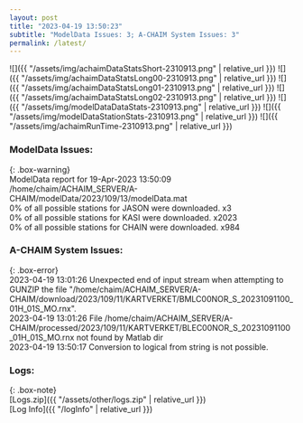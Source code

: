 ```yaml
---
layout: post
title: "2023-04-19 13:50:23"
subtitle: "ModelData Issues: 3; A-CHAIM System Issues: 3"
permalink: /latest/
---
```


![]({{ "/assets/img/achaimDataStatsShort-2310913.png" | relative_url }})
![]({{ "/assets/img/achaimDataStatsLong00-2310913.png" | relative_url }})
![]({{ "/assets/img/achaimDataStatsLong01-2310913.png" | relative_url }})
![]({{ "/assets/img/achaimDataStatsLong02-2310913.png" | relative_url }})
![]({{ "/assets/img/modelDataDataStats-2310913.png" | relative_url }})
![]({{ "/assets/img/modelDataStationStats-2310913.png" | relative_url }})
![]({{ "/assets/img/achaimRunTime-2310913.png" | relative_url }})


### ModelData Issues:  
  
{: .box-warning}  
 ModelData report for 19-Apr-2023 13:50:09   
 /home/chaim/ACHAIM_SERVER/A-CHAIM/modelData/2023/109/13/modelData.mat   
 0% of all possible stations for JASON were downloaded. x3   
 0% of all possible stations for KASI were downloaded. x2023   
 0% of all possible stations for CHAIN were downloaded. x984   
  
### A-CHAIM System Issues:  
  
{: .box-error}  
2023-04-19 13:01:26 Unexpected end of input stream when attempting to GUNZIP the file "/home/chaim/ACHAIM_SERVER/A-CHAIM/download/2023/109/11/KARTVERKET/BMLC00NOR_S_20231091100_01H_01S_MO.rnx".  
2023-04-19 13:01:26 File /home/chaim/ACHAIM_SERVER/A-CHAIM/processed/2023/109/11/KARTVERKET/BLEC00NOR_S_20231091100_01H_01S_MO.rnx not found by Matlab dir  
2023-04-19 13:50:17 Conversion to logical from string is not possible.  

### Logs:  
  
{: .box-note}  
[Logs.zip]({{ "/assets/other/logs.zip" | relative_url }})  
[Log Info]({{ "/logInfo" | relative_url }})  
